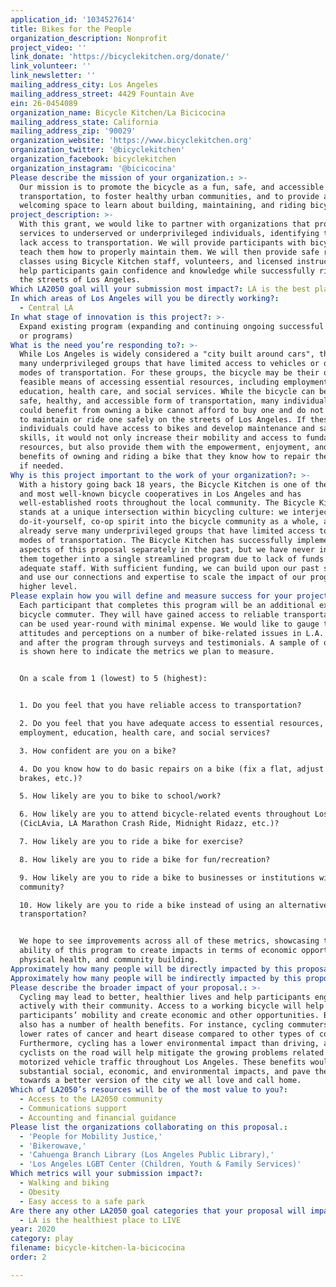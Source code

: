 ```yaml
---
application_id: '1034527614'
title: Bikes for the People
organization_description: Nonprofit
project_video: ''
link_donate: 'https://bicyclekitchen.org/donate/'
link_volunteer: ''
link_newsletter: ''
mailing_address_city: Los Angeles
mailing_address_street: 4429 Fountain Ave
ein: 26-0454089
organization_name: Bicycle Kitchen/La Bicicocina
mailing_address_state: California
mailing_address_zip: '90029'
organization_website: 'https://www.bicyclekitchen.org'
organization_twitter: '@bicyclekitchen'
organization_facebook: bicyclekitchen
organization_instagram: '@bicicocina'
Please describe the mission of your organization.: >-
  Our mission is to promote the bicycle as a fun, safe, and accessible form of
  transportation, to foster healthy urban communities, and to provide a
  welcoming space to learn about building, maintaining, and riding bicycles.
project_description: >-
  With this grant, we would like to partner with organizations that provide
  services to underserved or underprivileged individuals, identifying those who
  lack access to transportation. We will provide participants with bicycles and
  teach them how to properly maintain them. We will then provide safe riding
  classes using Bicycle Kitchen staff, volunteers, and licensed instructors to
  help participants gain confidence and knowledge while successfully riding on
  the streets of Los Angeles.
Which LA2050 goal will your submission most impact?: LA is the best place to PLAY
In which areas of Los Angeles will you be directly working?:
  - Central LA
In what stage of innovation is this project?: >-
  Expand existing program (expanding and continuing ongoing successful projects
  or programs)
What is the need you’re responding to?: >-
  While Los Angeles is widely considered a "city built around cars", there are
  many underprivileged groups that have limited access to vehicles or other
  modes of transportation. For these groups, the bicycle may be their only
  feasible means of accessing essential resources, including employment,
  education, health care, and social services. While the bicycle can be a fun,
  safe, healthy, and accessible form of transportation, many individuals who
  could benefit from owning a bike cannot afford to buy one and do not know how
  to maintain or ride one safely on the streets of Los Angeles. If these
  individuals could have access to bikes and develop maintenance and safe riding
  skills, it would not only increase their mobility and access to fundamental
  resources, but also provide them with the empowerment, enjoyment, and health
  benefits of owning and riding a bike that they know how to repair themselves
  if needed.
Why is this project important to the work of your organization?: >-
  With a history going back 18 years, the Bicycle Kitchen is one of the oldest
  and most well-known bicycle cooperatives in Los Angeles and has
  well-established roots throughout the local community. The Bicycle Kitchen
  stands at a unique intersection within bicycling culture: we interject our
  do-it-yourself, co-op spirit into the bicycle community as a whole, and we
  already serve many underprivileged groups that have limited access to other
  modes of transportation. The Bicycle Kitchen has successfully implemented
  aspects of this proposal separately in the past, but we have never integrated
  them together into a single streamlined program due to lack of funds and
  adequate staff. With sufficient funding, we can build upon our past successes
  and use our connections and expertise to scale the impact of our programs to a
  higher level.
Please explain how you will define and measure success for your project.: >-
  Each participant that completes this program will be an additional experienced
  bicycle commuter. They will have gained access to reliable transportation that
  can be used year-round with minimal expense. We would like to gauge their
  attitudes and perceptions on a number of bike-related issues in L.A. before
  and after the program through surveys and testimonials. A sample of our survey
  is shown here to indicate the metrics we plan to measure.


  On a scale from 1 (lowest) to 5 (highest): 


  1. Do you feel that you have reliable access to transportation?

  2. Do you feel that you have adequate access to essential resources, including
  employment, education, health care, and social services?

  3. How confident are you on a bike?

  4. Do you know how to do basic repairs on a bike (fix a flat, adjust your
  brakes, etc.)?

  5. How likely are you to bike to school/work?

  6. How likely are you to attend bicycle-related events throughout Los Angeles
  (CicLAvia, LA Marathon Crash Ride, Midnight Ridazz, etc.)?

  7. How likely are you to ride a bike for exercise?

  8. How likely are you to ride a bike for fun/recreation?

  9. How likely are you to ride a bike to businesses or institutions within your
  community?

  10. How likely are you to ride a bike instead of using an alternative mode of
  transportation?


  We hope to see improvements across all of these metrics, showcasing the
  ability of this program to create impacts in terms of economic opportunity,
  physical health, and community building.
Approximately how many people will be directly impacted by this proposal?: '165'
Approximately how many people will be indirectly impacted by this proposal?: '1650'
Please describe the broader impact of your proposal.: >-
  Cycling may lead to better, healthier lives and help participants engage more
  actively with their community. Access to a working bicycle will help expand
  participants’ mobility and create economic and other opportunities. Bicycling
  also has a number of health benefits. For instance, cycling commuters have
  lower rates of cancer and heart disease compared to other types of commuters.
  Furthermore, cycling has a lower environmental impact than driving, and more
  cyclists on the road will help mitigate the growing problems related to
  motorized vehicle traffic throughout Los Angeles. These benefits would have
  substantial social, economic, and environmental impacts, and pave the way
  towards a better version of the city we all love and call home.
Which of LA2050’s resources will be of the most value to you?:
  - Access to the LA2050 community
  - Communications support
  - Accounting and financial guidance
Please list the organizations collaborating on this proposal.:
  - 'People for Mobility Justice,'
  - 'Bikerowave,'
  - 'Cahuenga Branch Library (Los Angeles Public Library),'
  - 'Los Angeles LGBT Center (Children, Youth & Family Services)'
Which metrics will your submission impact?:
  - Walking and biking
  - Obesity
  - Easy access to a safe park
Are there any other LA2050 goal categories that your proposal will impact?:
  - LA is the healthiest place to LIVE
year: 2020
category: play
filename: bicycle-kitchen-la-bicicocina
order: 2

---
```

